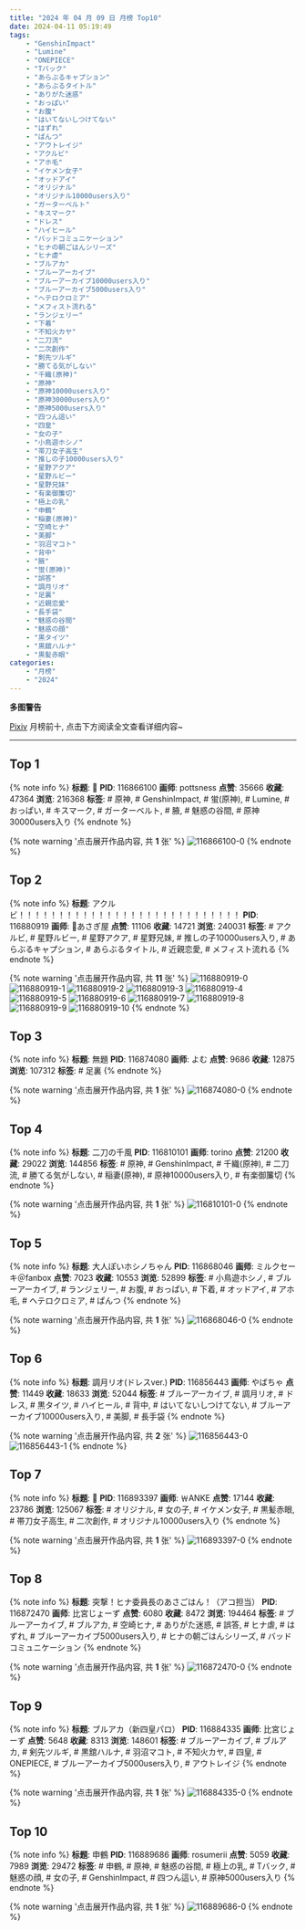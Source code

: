 ```yaml
---
title: "2024 年 04 月 09 日 月榜 Top10"
date: 2024-04-11 05:19:49
tags:
    - "GenshinImpact"
    - "Lumine"
    - "ONEPIECE"
    - "Tバック"
    - "あらぶるキャプション"
    - "あらぶるタイトル"
    - "ありがた迷惑"
    - "おっぱい"
    - "お腹"
    - "はいてないしつけてない"
    - "はずれ"
    - "ぱんつ"
    - "アウトレイジ"
    - "アクルビ"
    - "アホ毛"
    - "イケメン女子"
    - "オッドアイ"
    - "オリジナル"
    - "オリジナル10000users入り"
    - "ガーターベルト"
    - "キスマーク"
    - "ドレス"
    - "ハイヒール"
    - "バッドコミュニケーション"
    - "ヒナの朝ごはんシリーズ"
    - "ヒナ虐"
    - "ブルアカ"
    - "ブルーアーカイブ"
    - "ブルーアーカイブ10000users入り"
    - "ブルーアーカイブ5000users入り"
    - "ヘテロクロミア"
    - "メフィスト流れる"
    - "ランジェリー"
    - "下着"
    - "不知火カヤ"
    - "二刀流"
    - "二次創作"
    - "剣先ツルギ"
    - "勝てる気がしない"
    - "千織(原神)"
    - "原神"
    - "原神10000users入り"
    - "原神30000users入り"
    - "原神5000users入り"
    - "四つん這い"
    - "四皇"
    - "女の子"
    - "小鳥遊ホシノ"
    - "帯刀女子高生"
    - "推しの子10000users入り"
    - "星野アクア"
    - "星野ルビー"
    - "星野兄妹"
    - "有楽御簾切"
    - "極上の乳"
    - "申鶴"
    - "稲妻(原神)"
    - "空崎ヒナ"
    - "美脚"
    - "羽沼マコト"
    - "背中"
    - "腋"
    - "蛍(原神)"
    - "誤答"
    - "調月リオ"
    - "足裏"
    - "近親恋愛"
    - "長手袋"
    - "魅惑の谷間"
    - "魅惑の顔"
    - "黒タイツ"
    - "黒舘ハルナ"
    - "黒髪赤眼"
categories:
    - "月榜"
    - "2024"
---
```


<i class="fa fa-triangle-exclamation"></i>**多图警告**<i class="fa fa-triangle-exclamation"></i>

[Pixiv](https://www.pixiv.net/) 月榜前十, 点击下方阅读全文查看详细内容~

<!-- more -->

---

## Top 1

{% note info %}
**标题**: 💋
**PID**: 116866100 **画师**: pottsness
**点赞**: 35666 **收藏**: 47364 **浏览**: 216368
**标签**: # 原神, # GenshinImpact, # 蛍(原神), # Lumine, # おっぱい, # キスマーク, # ガーターベルト, # 腋, # 魅惑の谷間, # 原神30000users入り
{% endnote %}

{% note warning '点击展开作品内容, 共 **1** 张' %}
![116866100-0](https://i.pixiv.re/img-original/img/2024/03/13/00/00/32/116866100_p0.jpg)
{% endnote %}

## Top 2

{% note info %}
**标题**: アクルビ！！！！！！！！！！！！！！！！！！！！！！！！！！！！
**PID**: 116880919 **画师**: 🍼あさぎ屋
**点赞**: 11106 **收藏**: 14721 **浏览**: 240031
**标签**: # アクルビ, # 星野ルビー, # 星野アクア, # 星野兄妹, # 推しの子10000users入り, # あらぶるキャプション, # あらぶるタイトル, # 近親恋愛, # メフィスト流れる
{% endnote %}

{% note warning '点击展开作品内容, 共 **11** 张' %}
![116880919-0](https://i.pixiv.re/img-original/img/2024/03/13/16/48/48/116880919_p0.jpg)
![116880919-1](https://i.pixiv.re/img-original/img/2024/03/13/16/48/48/116880919_p1.jpg)
![116880919-2](https://i.pixiv.re/img-original/img/2024/03/13/16/48/48/116880919_p2.jpg)
![116880919-3](https://i.pixiv.re/img-original/img/2024/03/13/16/48/48/116880919_p3.jpg)
![116880919-4](https://i.pixiv.re/img-original/img/2024/03/13/16/48/48/116880919_p4.jpg)
![116880919-5](https://i.pixiv.re/img-original/img/2024/03/13/16/48/48/116880919_p5.jpg)
![116880919-6](https://i.pixiv.re/img-original/img/2024/03/13/16/48/48/116880919_p6.jpg)
![116880919-7](https://i.pixiv.re/img-original/img/2024/03/13/16/48/48/116880919_p7.jpg)
![116880919-8](https://i.pixiv.re/img-original/img/2024/03/13/16/48/48/116880919_p8.jpg)
![116880919-9](https://i.pixiv.re/img-original/img/2024/03/13/16/48/48/116880919_p9.jpg)
![116880919-10](https://i.pixiv.re/img-original/img/2024/03/13/16/48/48/116880919_p10.jpg)
{% endnote %}

## Top 3

{% note info %}
**标题**: 無題
**PID**: 116874080 **画师**: よむ
**点赞**: 9686 **收藏**: 12875 **浏览**: 107312
**标签**: # 足裏
{% endnote %}

{% note warning '点击展开作品内容, 共 **1** 张' %}
![116874080-0](https://i.pixiv.re/img-original/img/2024/03/13/08/52/43/116874080_p0.png)
{% endnote %}

## Top 4

{% note info %}
**标题**: 二刀の千風
**PID**: 116810101 **画师**: torino
**点赞**: 21200 **收藏**: 29022 **浏览**: 144856
**标签**: # 原神, # GenshinImpact, # 千織(原神), # 二刀流, # 勝てる気がしない, # 稲妻(原神), # 原神10000users入り, # 有楽御簾切
{% endnote %}

{% note warning '点击展开作品内容, 共 **1** 张' %}
![116810101-0](https://i.pixiv.re/img-original/img/2024/03/11/00/00/25/116810101_p0.jpg)
{% endnote %}

## Top 5

{% note info %}
**标题**: 大人ぽいホシノちゃん
**PID**: 116868046 **画师**: ミルクセーキ＠fanbox
**点赞**: 7023 **收藏**: 10553 **浏览**: 52899
**标签**: # 小鳥遊ホシノ, # ブルーアーカイブ, # ランジェリー, # お腹, # おっぱい, # 下着, # オッドアイ, # アホ毛, # ヘテロクロミア, # ぱんつ
{% endnote %}

{% note warning '点击展开作品内容, 共 **1** 张' %}
![116868046-0](https://i.pixiv.re/img-original/img/2024/03/13/01/00/01/116868046_p0.jpg)
{% endnote %}

## Top 6

{% note info %}
**标题**: 調月リオ(ドレスver.)
**PID**: 116856443 **画师**: やばちゃ
**点赞**: 11449 **收藏**: 18633 **浏览**: 52044
**标签**: # ブルーアーカイブ, # 調月リオ, # ドレス, # 黒タイツ, # ハイヒール, # 背中, # はいてないしつけてない, # ブルーアーカイブ10000users入り, # 美脚, # 長手袋
{% endnote %}

{% note warning '点击展开作品内容, 共 **2** 张' %}
![116856443-0](https://i.pixiv.re/img-original/img/2024/03/12/19/00/39/116856443_p0.png)
![116856443-1](https://i.pixiv.re/img-original/img/2024/03/12/19/00/39/116856443_p1.png)
{% endnote %}

## Top 7

{% note info %}
**标题**: 🖤
**PID**: 116893397 **画师**: ￦ANKE
**点赞**: 17144 **收藏**: 23786 **浏览**: 125067
**标签**: # オリジナル, # 女の子, # イケメン女子, # 黒髪赤眼, # 帯刀女子高生, # 二次創作, # オリジナル10000users入り
{% endnote %}

{% note warning '点击展开作品内容, 共 **1** 张' %}
![116893397-0](https://i.pixiv.re/img-original/img/2024/03/14/00/00/26/116893397_p0.jpg)
{% endnote %}

## Top 8

{% note info %}
**标题**: 突撃！ヒナ委員長のあさごはん！（アコ担当）
**PID**: 116872470 **画师**: 比宮じょーず
**点赞**: 6080 **收藏**: 8472 **浏览**: 194464
**标签**: # ブルーアーカイブ, # ブルアカ, # 空崎ヒナ, # ありがた迷惑, # 誤答, # ヒナ虐, # はずれ, # ブルーアーカイブ5000users入り, # ヒナの朝ごはんシリーズ, # バッドコミュニケーション
{% endnote %}

{% note warning '点击展开作品内容, 共 **1** 张' %}
![116872470-0](https://i.pixiv.re/img-original/img/2024/03/13/06/40/20/116872470_p0.png)
{% endnote %}

## Top 9

{% note info %}
**标题**: ブルアカ（新四皇パロ）
**PID**: 116884335 **画师**: 比宮じょーず
**点赞**: 5648 **收藏**: 8313 **浏览**: 148601
**标签**: # ブルーアーカイブ, # ブルアカ, # 剣先ツルギ, # 黒舘ハルナ, # 羽沼マコト, # 不知火カヤ, # 四皇, # ONEPIECE, # ブルーアーカイブ5000users入り, # アウトレイジ
{% endnote %}

{% note warning '点击展开作品内容, 共 **1** 张' %}
![116884335-0](https://i.pixiv.re/img-original/img/2024/03/13/19/18/12/116884335_p0.png)
{% endnote %}

## Top 10

{% note info %}
**标题**: 申鶴
**PID**: 116889686 **画师**: rosumerii
**点赞**: 5059 **收藏**: 7989 **浏览**: 29472
**标签**: # 申鶴, # 原神, # 魅惑の谷間, # 極上の乳, # Tバック, # 魅惑の顔, # 女の子, # GenshinImpact, # 四つん這い, # 原神5000users入り
{% endnote %}

{% note warning '点击展开作品内容, 共 **1** 张' %}
![116889686-0](https://i.pixiv.re/img-original/img/2024/03/13/22/14/16/116889686_p0.jpg)
{% endnote %}
